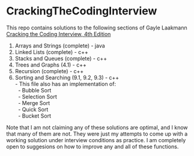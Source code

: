 CrackingTheCodingInterview
==========================

<p>This repo contains solutions to the following sections of Gayle Laakmann <u>Cracking the Coding Interview, 4th Edition</u></p>
  <ol>
  <li>Arrays and Strings (complete) - java</li>
  <li>Linked Lists (complete) - c++</li>
  <li>Stacks and Queues (complete) - c++</li>
  <li>Trees and Graphs (4.1) - c++</li>
  <li>Recursion (complete) - c++</li>
  <li>Sorting and Searching (9.1, 9.2, 9.3) - c++<br>
    - This file also has an implementation of:<br>
      &nbsp;&nbsp;- Bubble Sort<br>
      &nbsp;&nbsp;- Selection Sort<br>
      &nbsp;&nbsp;- Merge Sort<br>
      &nbsp;&nbsp;- Quick Sort<br>
      &nbsp;&nbsp;- Bucket Sort<br>
  </li>
  </ol>
      
<p>Note that I am not claiming any of these solutions are optimal, and I know that many of them are not. They were just my attempts to come up with a working solution under interview conditions as practice. I am completely open to suggesions on how to improve any and all of these functions.</p>
